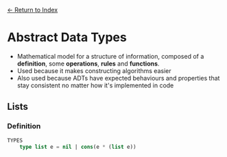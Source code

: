 [← Return to Index]()

# Abstract Data Types

- Mathematical model for a structure of information, composed of a **definition**, some **operations**, **rules** and **functions**.
- Used because it makes constructing algorithms easier
- Also used because ADTs have expected behaviours and properties that stay consistent no matter how it's implemented in code

## Lists

### Definition

```lisp
TYPES
    type list e = nil | cons(e * (list e))
```